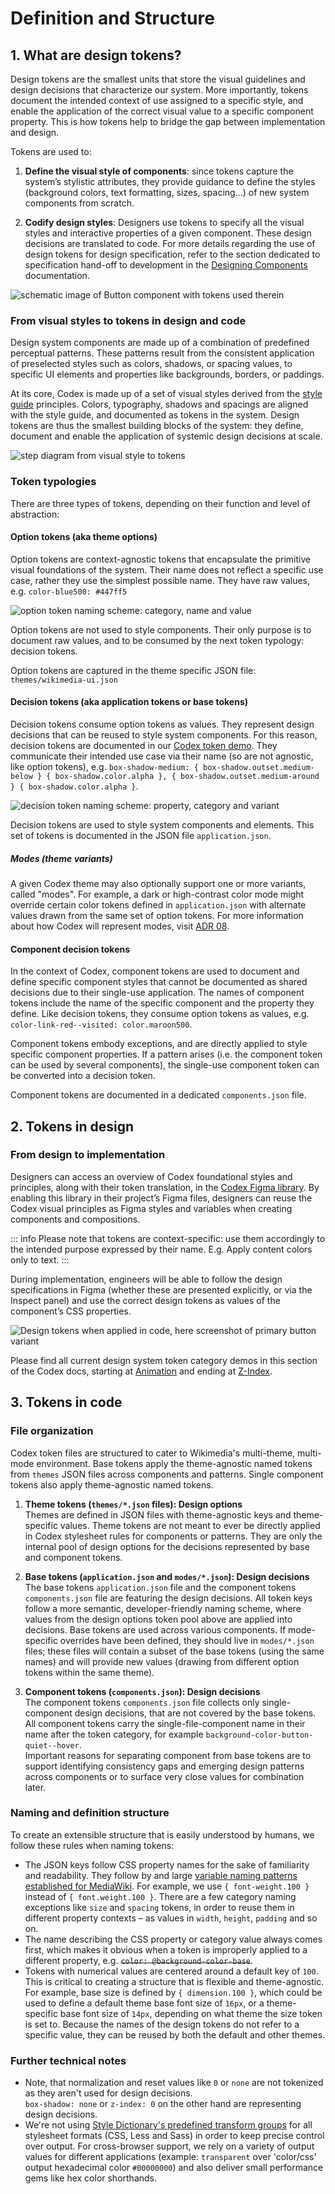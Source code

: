 # Definition and Structure

## 1. What are design tokens?

Design tokens are the smallest units that store the visual guidelines and design
decisions that characterize our system. More importantly, tokens document the
intended context of use assigned to a specific style, and enable the application
of the correct visual value to a specific component property. This is how tokens
help to bridge the gap between implementation and design.

<div class="cdx-docs-col cdx-docs-col-start cdx-docs-col-m">

Tokens are used to:

1. **Define the visual style of components**: since tokens capture the system’s
stylistic attributes, they provide guidance to define the styles (background
colors, text formatting, sizes, spacing…) of new system components from scratch.

2. **Codify design styles**: Designers use tokens to specify all the visual
styles and interactive properties of a given component. These design decisions
are translated to code. For more details regarding the use of design tokens for
design specification, refer to the section dedicated to specification
hand-off to development in the [Designing Components](../contributing/designing-new-components.md)
documentation.

</div>
<div class="cdx-docs-col cdx-docs-col-end cdx-docs-col-m">

![schematic image of Button component with tokens used therein](../assets/design-tokens-overview/using-tokens.png)
</div>

### From visual styles to tokens in design and code
Design system components are made up of a combination of predefined perceptual
patterns. These patterns result from the consistent application of preselected
styles such as colors, shadows, or spacing values, to specific UI elements and
properties like backgrounds, borders, or paddings.

At its core, Codex is made up of a set of visual styles derived from the
[style guide](../style-guide/overview) principles. Colors, typography, shadows
and spacings are aligned with the style guide, and documented as tokens in the
system. Design tokens are thus the smallest building blocks of the system: they
define, document and enable the application of systemic design decisions at
scale.

![step diagram from visual style to tokens](../assets/design-tokens-overview/what-are-design-tokens-from-visual-styles-to-tokens.png)

### Token typologies

There are three types of tokens, depending on their function and level of
abstraction:

#### Option tokens (aka theme options)
Option tokens are context-agnostic tokens that encapsulate the primitive visual
foundations of the system. Their name does not reflect a specific use case,
rather they use the simplest possible name. They have raw values, e.g.
`color-blue500: #447ff5`

![option token naming scheme: category, name and value](../assets/design-tokens-overview/what-are-design-tokens-option-token.png)

Option tokens are not used to style components. Their only purpose is to
document raw values, and to be consumed by the next token typology: decision
tokens.

Option tokens are captured in the theme specific JSON file: `themes/wikimedia-ui.json`

#### Decision tokens (aka application tokens or base tokens)

Decision tokens consume option tokens as values. They represent design decisions
that can be reused to style system components. For this reason, decision tokens
are documented in our [Codex token demo](./color.md). They communicate their
intended use case via their name (so are not agnostic, like option tokens), e.g.
`box-shadow-medium: { box-shadow.outset.medium-below } { box-shadow.color.alpha }, { box-shadow.outset.medium-around } { box-shadow.color.alpha }`.

![decision token naming scheme: property, category and variant](../assets/design-tokens-overview/what-are-design-tokens-decision-token.png)

Decision tokens are used to style system components and elements. This set of
tokens is documented in the JSON file `application.json`.

##### Modes (theme variants)
A given Codex theme may also optionally support one or more variants, called
"modes". For example, a dark or high-contrast color mode might override certain
color tokens defined in `application.json` with alternate values drawn from the
same set of option tokens. For more information about how Codex will represent
modes, visit [ADR 08](../using-codex/adrs/08-adr-color-modes.md).

#### Component decision tokens
In the context of Codex, component tokens are used to document and define
specific component styles that cannot be documented as shared decisions due to
their single-use application. The names of component tokens include the name of
the specific component and the property they define. Like decision tokens, they
consume option tokens as values, e.g. `color-link-red--visited: color.maroon500`.

Component tokens embody exceptions, and are directly applied to style specific
component properties. If a pattern arises (i.e. the component token can be used
by several components), the  single-use component token can be converted into a
decision token.

Component tokens are documented in a dedicated `components.json` file.

## 2. Tokens in design

### From design to implementation
Designers can access an overview of Codex foundational styles and principles, along with their token translation, in the
[Codex Figma library](https://www.figma.com/design/KoDuJMadWBXtsOtzGS4134/Codex?node-id=1891-4420&node-type=canvas&t=plW1hmguHVWs3fWZ-11). By enabling this library in their project’s Figma files,
designers can reuse the Codex visual principles as Figma styles and variables when creating components and compositions.

::: info
Please note that tokens are context-specific: use them accordingly to the
intended purpose expressed by their name. E.g. Apply content colors only to
text.
:::

During implementation, engineers will be able to follow the design
specifications in Figma (whether these are presented explicitly, or via the
Inspect panel) and use the correct design tokens as values of the component’s
CSS properties.

![Design tokens when applied in code, here screenshot of primary button variant](../assets/design-tokens-overview/using-tokens-code.png)

Please find all current design system token category demos in this section of
the Codex docs, starting at [Animation](animation.md) and ending at
[Z-Index](z-index.md).

## 3. Tokens in code
### File organization
Codex token files are structured to cater to Wikimedia's multi-theme,
multi-mode environment. Base tokens apply the theme-agnostic named tokens from
`themes` JSON files across components and patterns. Single component tokens also
apply theme-agnostic named tokens.

1. **Theme tokens (`themes/*.json` files): Design options**<br>
Themes are defined in JSON files with theme-agnostic keys and theme-specific
values. Theme tokens are not meant to ever be directly applied in Codex
stylesheet rules for components or patterns. They are only the internal pool of
design options for the decisions represented by base and component tokens.

2. **Base tokens (`application.json` and `modes/*.json`): Design decisions**<br>
The base tokens `application.json` file and the component tokens
`components.json` file are featuring the design decisions. All token keys follow
a more semantic, developer-friendly naming scheme, where values from the
design options token pool above are applied into decisions. Base tokens are used
across various components. If mode-specific overrides have been defined, they
should live in `modes/*.json` files; these files will contain a subset of the
base tokens (using the same names) and will provide new values (drawing from
different option tokens within the same theme).

3. **Component tokens (`components.json`): Design decisions**<br>
The component tokens `components.json` file collects only single-component
design decisions, that are not covered by the base tokens. All component tokens
carry the single-file-component name in their name after the token category, for
example `background-color-button-quiet--hover`. <br>
Important reasons for separating component from base tokens are to support
identifying consistency gaps and emerging design patterns across components or
to surface very close values for combination later.

### Naming and definition structure
To create an extensible structure that is easily understood by humans, we follow
these rules when naming tokens:

- The JSON keys follow CSS property names for the sake of familiarity and
  readability. They follow by and large
  [variable naming patterns established for MediaWiki](https://www.mediawiki.org/wiki/Manual:Coding_conventions/CSS#Variable_naming).
  For example, we use `{ font-weight.100 }` instead of `{ font.weight.100 }`.
  There are a few category naming exceptions like `size` and `spacing` tokens, in
  order to reuse them in different property contexts – as values in `width`,
  `height`, `padding` and so on.
- The name describing the CSS property or category value always comes first,
  which makes it obvious when a token is improperly applied to a different
  property, e.g. ~~`color: @background-color-base`~~.
- Tokens with numerical values are centered around a default key of `100`. This
  is critical to creating a structure that is flexible and theme-agnostic. For
  example, base size is defined by `{ dimension.100 }`, which could be used to
  define a default theme base font size of `16px`, or a theme-specific base font
  size of `14px`, depending on what theme the size token is set to. Because the
  names of the design tokens do not refer to a specific value, they can be reused
  by both the default and other themes.

### Further technical notes
- Note, that normalization and reset values like `0` or `none` are not tokenized
  as they aren't used for design decisions.<br>
  `box-shadow: none` or `z-index: 0` on the other hand are representing design
  decisions.
- We're not using [Style Dictionary's predefined transform groups](https://github.com/amzn/style-dictionary/blob/main/docs/transform_groups.md)
  for all stylesheet formats (CSS, Less and Sass) in order to keep precise
  control over output. For cross-browser support, we rely on a variety of output
  values for different applications (example: `transparent` over 'color/css'
  output hexadecimal color `#00000000`) and also deliver small performance gems
  like hex color shorthands.
